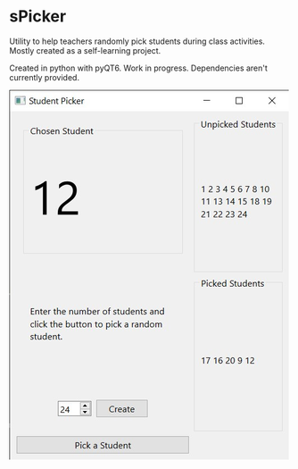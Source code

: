 # sPicker
Utility to help teachers randomly pick students during class activities. Mostly created as a self-learning project.

Created in python with pyQT6. Work in progress. Dependencies aren't currently provided.

![ScreenShot](screenshot.jpg)